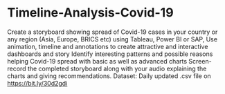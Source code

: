 # Timeline-Analysis-Covid-19
Create a storyboard showing spread of Covid-19 cases in your country or any region (Asia, Europe, BRICS etc) using Tableau, Power BI or SAP, Use animation, timeline and annotations to create attractive and interactive dashboards and story Identify interesting patterns and possible reasons helping Covid-19 spread with basic as well as advanced charts Screen-record the completed storyboard along with your audio explaining the charts and giving recommendations. Dataset: Daily updated .csv file on https://bit.ly/30d2gdi
